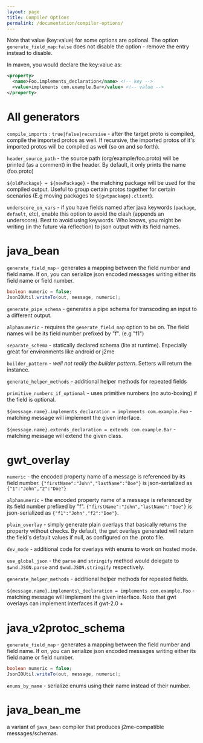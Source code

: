 ```yaml
---
layout: page
title: Compiler Options
permalink: /documentation/compiler-options/
---
```


Note that value (key:value) for some options are optional. The option `generate_field_map:false` 
does not disable the option - remove the entry instead to disable.

In maven, you would declare the key:value as:

~~~xml
<property>
  <name>Foo.implements_declaration</name> <!-- key -->
  <value>implements com.example.Bar</value> <!-- value -->
</property>
~~~

# All generators


`compile_imports` : `true|false|recursive` - after the target proto is compiled, compile the 
imported protos as well. If recursive, the imported protos of it's imported protos will be 
compiled as well (so on and so forth). 

`header_source_path` - the source path (org/example/foo.proto) will be printed (as a comment) 
in the header. By default, it only prints the name (foo.proto)

`${oldPackage} = ${newPackage}` - the matching package will be used for the compiled output.
Useful to group certain protos together for certain scenarios (E.g  moving packages to 
`${gwtpackage}.client`).

`underscore_on_vars` - if you have fields named after java keywords (`package`, `default`, 
etc), enable this option to avoid the clash (appends an underscore).
Best to avoid using keywords.  Who knows, you might be writing (in the future via reflection) 
to json output with its field names.

# java_bean

`generate_field_map` - generates a mapping between the field number and field name.
If on, you can serialize json encoded messages writing either its field name or field number.

~~~java
boolean numeric = false;
JsonIOUtil.writeTo(out, message, numeric);
~~~

`generate_pipe_schema` - generates a pipe schema for transcoding an input to a different output.

`alphanumeric` - requires the `generate_field_map` option to be on. The field names will be 
its field number prefixed by "f".  (e.g "f1")

`separate_schema` - statically declared schema (lite at runtime). Especially great for 
environments like android or j2me

`builder_pattern` - _well not really the builder pattern_. Setters will return the instance.

`generate_helper_methods` - additional helper methods for repeated fields

`primitive_numbers_if_optional` - uses primitive numbers (no auto-boxing) if the field is optional.

`${message.name}.implements_declaration = implements com.example.Foo` - matching message will 
implement the given interface.

`${message.name}.extends_declaration = extends com.example.Bar` - matching message will extend
the given class.

# gwt_overlay

`numeric` - the encoded property name of a message is referenced by its field number.
`{"firstName":"John","lastName":"Doe"}` is json-serialized as `{"1":"John","2":"Doe"}`

`alphanumeric` - the encoded property name of a message is referenced by its field number prefixed 
by "f". `{"firstName":"John","lastName":"Doe"}` is json-serialized as `{"f1":"John","f2":"Doe"}`.

`plain_overlay` - simply generate plain overlays that basically returns the property without checks.
By default, the gwt overlays generated will return the field's default values if null, as configured
on the .proto file.

`dev_mode` - additional code for overlays with enums to work on hosted mode.

`use_global_json` - the `parse` and `stringify` method would delegate to `$wnd.JSON.parse` and 
`$wnd.JSON.stringify` respectively.

`generate_helper_methods` - additional helper methods for repeated fields.

`${message.name}.implements\_declaration = implements com.example.Foo` - matching message will
implement the given interface. Note that gwt overlays can implement interfaces if gwt-2.0 +

# java_v2protoc_schema

`generate_field_map` - generates a mapping between the field number and field name.
If on, you can serialize json encoded messages writing either its field name or field number.

~~~java
boolean numeric = false;
JsonIOUtil.writeTo(out, message, numeric);
~~~

`enums_by_name` - serialize enums using their name instead of their number.

# java_bean_me

a variant of `java_bean` compiler that produces j2me-compatible messages/schemas.
